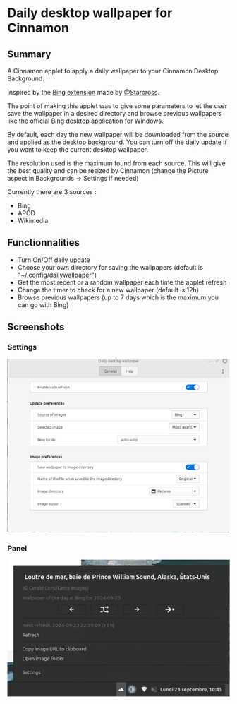 # Daily desktop wallpaper for Cinnamon

## Summary
A Cinnamon applet to apply a daily wallpaper to your Cinnamon Desktop Background.

Inspired by the [Bing extension](https://github.com/linuxmint/cinnamon-spices-applets/tree/8e808be8c81a9264a3a5a6985a5b44df1053f6ce/bing-wallpaper%40starcross.dev) made by [@Starcross](https://github.com/Starcross).

The point of making this applet was to give some parameters to let the user save the wallpaper in a desired directory and browse previous wallpapers like the official Bing desktop application for Windows.

By default, each day the new wallpaper will be downloaded from the source and applied as the desktop background. You can turn off the daily update if you want to keep the current desktop wallpaper.

The resolution used is the maximum found from each source. This will give the best quality and can be resized by Cinnamon (change the Picture aspect in Backgrounds -> Settings if needed) 

Currently there are 3 sources :
 - Bing
 - APOD
 - Wikimedia

## Functionnalities
- Turn On/Off daily update
- Choose your own directory for saving the wallpapers (default is "~/.config/dailywallpaper")
- Get the most recent or a random wallpaper each time the applet refresh
- Change the timer to check for a new wallpaper (default is 12h)
- Browse previous wallpapers (up to 7 days which is the maximum you can go with Bing) 

## Screenshots
### Settings
![Settings](<screenshots/settings.png>)

### Panel
![Panel](<screenshots/panel.png>)